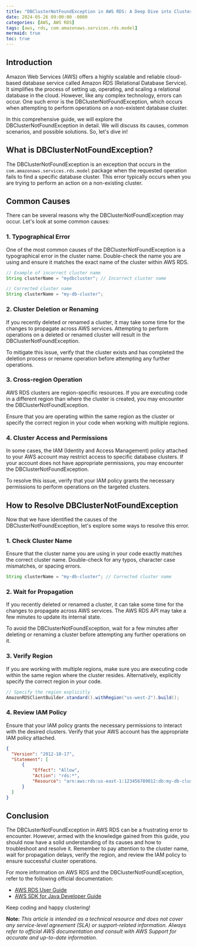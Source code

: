 ```yaml
---
title: "DBClusterNotFoundException in AWS RDS: A Deep Dive into Cluster Not Found Error"
date: 2024-05-26 09:00:00 -0000
categories: [AWS, AWS RDS]
tags: [aws, rds, com.amazonaws.services.rds.model]
mermaid: true
toc: true
---
```



## Introduction

Amazon Web Services (AWS) offers a highly scalable and reliable cloud-based database service called Amazon RDS (Relational Database Service). It simplifies the process of setting up, operating, and scaling a relational database in the cloud. However, like any complex technology, errors can occur. One such error is the DBClusterNotFoundException, which occurs when attempting to perform operations on a non-existent database cluster.

In this comprehensive guide, we will explore the DBClusterNotFoundException in detail. We will discuss its causes, common scenarios, and possible solutions. So, let's dive in!

## What is DBClusterNotFoundException?

The DBClusterNotFoundException is an exception that occurs in the `com.amazonaws.services.rds.model` package when the requested operation fails to find a specific database cluster. This error typically occurs when you are trying to perform an action on a non-existing cluster.

## Common Causes

There can be several reasons why the DBClusterNotFoundException may occur. Let's look at some common causes:

### 1. Typographical Error

One of the most common causes of the DBClusterNotFoundException is a typographical error in the cluster name. Double-check the name you are using and ensure it matches the exact name of the cluster within AWS RDS.

```java
// Example of incorrect cluster name
String clusterName = "mydbcluster"; // Incorrect cluster name

// Corrected cluster name
String clusterName = "my-db-cluster";
```

### 2. Cluster Deletion or Renaming

If you recently deleted or renamed a cluster, it may take some time for the changes to propagate across AWS services. Attempting to perform operations on a deleted or renamed cluster will result in the DBClusterNotFoundException.

To mitigate this issue, verify that the cluster exists and has completed the deletion process or rename operation before attempting any further operations.

### 3. Cross-region Operation

AWS RDS clusters are region-specific resources. If you are executing code in a different region than where the cluster is created, you may encounter the DBClusterNotFoundException.

Ensure that you are operating within the same region as the cluster or specify the correct region in your code when working with multiple regions.

### 4. Cluster Access and Permissions

In some cases, the IAM (Identity and Access Management) policy attached to your AWS account may restrict access to specific database clusters. If your account does not have appropriate permissions, you may encounter the DBClusterNotFoundException.

To resolve this issue, verify that your IAM policy grants the necessary permissions to perform operations on the targeted clusters.

## How to Resolve DBClusterNotFoundException

Now that we have identified the causes of the DBClusterNotFoundException, let's explore some ways to resolve this error.

### 1. Check Cluster Name

Ensure that the cluster name you are using in your code exactly matches the correct cluster name. Double-check for any typos, character case mismatches, or spacing errors.

```java
String clusterName = "my-db-cluster"; // Corrected cluster name
```

### 2. Wait for Propagation

If you recently deleted or renamed a cluster, it can take some time for the changes to propagate across AWS services. The AWS RDS API may take a few minutes to update its internal state.

To avoid the DBClusterNotFoundException, wait for a few minutes after deleting or renaming a cluster before attempting any further operations on it.

### 3. Verify Region

If you are working with multiple regions, make sure you are executing code within the same region where the cluster resides. Alternatively, explicitly specify the correct region in your code.

```java
// Specify the region explicitly
AmazonRDSClientBuilder.standard().withRegion("us-west-2").build();
```

### 4. Review IAM Policy

Ensure that your IAM policy grants the necessary permissions to interact with the desired clusters. Verify that your AWS account has the appropriate IAM policy attached.

```json
{
  "Version": "2012-10-17",
  "Statement": [
      {
          "Effect": "Allow",
          "Action": "rds:*",
          "Resource": "arn:aws:rds:us-east-1:123456789012:db:my-db-cluster"
      }
  ]
}
```

## Conclusion

The DBClusterNotFoundException in AWS RDS can be a frustrating error to encounter. However, armed with the knowledge gained from this guide, you should now have a solid understanding of its causes and how to troubleshoot and resolve it. Remember to pay attention to the cluster name, wait for propagation delays, verify the region, and review the IAM policy to ensure successful cluster operations.

For more information on AWS RDS and the DBClusterNotFoundException, refer to the following official documentation:

- [AWS RDS User Guide](https://docs.aws.amazon.com/AmazonRDS/latest/UserGuide/Welcome.html)
- [AWS SDK for Java Developer Guide](https://docs.aws.amazon.com/sdk-for-java/latest/developer-guide/home.html)

Keep coding and happy clustering!

**Note:** *This article is intended as a technical resource and does not cover any service-level agreement (SLA) or support-related information. Always refer to official AWS documentation and consult with AWS Support for accurate and up-to-date information.*

